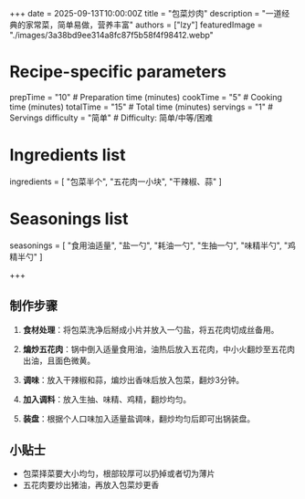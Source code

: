 +++
date = 2025-09-13T10:00:00Z
title = "包菜炒肉"
description = "一道经典的家常菜，简单易做，营养丰富"
authors = ["lzy"]
featuredImage = "./images/3a38bd9ee314a8fc87f5b58f4f98412.webp"

# Recipe-specific parameters
prepTime = "10"  # Preparation time (minutes)
cookTime = "5"  # Cooking time (minutes)
totalTime = "15"  # Total time (minutes)
servings = "1"  # Servings
difficulty = "简单"  # Difficulty: 简单/中等/困难

# Ingredients list
ingredients = [
  "包菜半个",
  "五花肉一小块",
  "干辣椒、蒜"
]

# Seasonings list
seasonings = [
  "食用油适量",
  "盐一勺",
  "耗油一勺",
  "生抽一勺",
  "味精半勺",
  "鸡精半勺"
]

+++

## 制作步骤

1. **食材处理**：将包菜洗净后掰成小片并放入一勺盐，将五花肉切成丝备用。

2. **煸炒五花肉**：锅中倒入适量食用油，油热后放入五花肉，中小火翻炒至五花肉出油，且面色微黄。

3. **调味**：放入干辣椒和蒜，煸炒出香味后放入包菜，翻炒3分钟。

4. **加入调料**：放入生抽、味精、鸡精，翻炒均匀。

6. **装盘**：根据个人口味加入适量盐调味，翻炒均匀后即可出锅装盘。

## 小贴士

- 包菜择菜要大小均匀，根部较厚可以扔掉或者切为薄片
- 五花肉要炒出猪油，再放入包菜炒更香